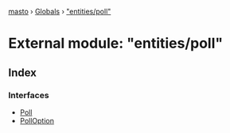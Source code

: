 [masto](../README.md) › [Globals](../globals.md) › ["entities/poll"](_entities_poll_.md)

# External module: "entities/poll"

## Index

### Interfaces

* [Poll](../interfaces/_entities_poll_.poll.md)
* [PollOption](../interfaces/_entities_poll_.polloption.md)
